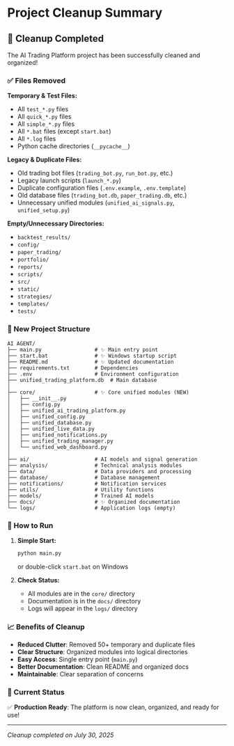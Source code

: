 # Project Cleanup Summary

## 🧹 Cleanup Completed

The AI Trading Platform project has been successfully cleaned and organized!

### ✅ Files Removed

**Temporary & Test Files:**
- All `test_*.py` files
- All `quick_*.py` files  
- All `simple_*.py` files
- All `*.bat` files (except `start.bat`)
- All `*.log` files
- Python cache directories (`__pycache__`)

**Legacy & Duplicate Files:**
- Old trading bot files (`trading_bot.py`, `run_bot.py`, etc.)
- Legacy launch scripts (`launch_*.py`)
- Duplicate configuration files (`.env.example`, `.env.template`)
- Old database files (`trading_bot.db`, `paper_trading.db`, etc.)
- Unnecessary unified modules (`unified_ai_signals.py`, `unified_setup.py`)

**Empty/Unnecessary Directories:**
- `backtest_results/`
- `config/`
- `paper_trading/`
- `portfolio/`
- `reports/`
- `scripts/`
- `src/`
- `static/`
- `strategies/`
- `templates/`
- `tests/`

### 📁 New Project Structure

```
AI AGENT/
├── main.py                 # ✨ Main entry point
├── start.bat               # ✨ Windows startup script
├── README.md               # ✨ Updated documentation
├── requirements.txt        # Dependencies
├── .env                    # Environment configuration
├── unified_trading_platform.db  # Main database
│
├── core/                   # ✨ Core unified modules (NEW)
│   ├── __init__.py
│   ├── config.py
│   ├── unified_ai_trading_platform.py
│   ├── unified_config.py
│   ├── unified_database.py
│   ├── unified_live_data.py
│   ├── unified_notifications.py
│   ├── unified_trading_manager.py
│   └── unified_web_dashboard.py
│
├── ai/                     # AI models and signal generation
├── analysis/               # Technical analysis modules
├── data/                   # Data providers and processing
├── database/               # Database management
├── notifications/          # Notification services
├── utils/                  # Utility functions
├── models/                 # Trained AI models
├── docs/                   # ✨ Organized documentation
└── logs/                   # Application logs (empty)
```

### 🚀 How to Run

1. **Simple Start:**
   ```bash
   python main.py
   ```
   or double-click `start.bat` on Windows

2. **Check Status:**
   - All modules are in the `core/` directory
   - Documentation is in the `docs/` directory
   - Logs will appear in the `logs/` directory

### 📈 Benefits of Cleanup

- **Reduced Clutter**: Removed 50+ temporary and duplicate files
- **Clear Structure**: Organized modules into logical directories
- **Easy Access**: Single entry point (`main.py`)
- **Better Documentation**: Clean README and organized docs
- **Maintainable**: Clear separation of concerns

### 🎯 Current Status

✅ **Production Ready**: The platform is now clean, organized, and ready for use!

---

*Cleanup completed on July 30, 2025*
